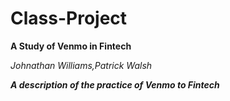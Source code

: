 # Class-Project

**A Study of Venmo in Fintech**

*Johnathan Williams,Patrick Walsh*

***A description of the practice of Venmo to Fintech***
